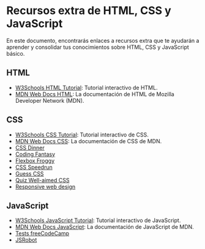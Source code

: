 # Recursos extra de HTML, CSS y JavaScript

En este documento, encontrarás enlaces a recursos extra que te ayudarán a aprender y consolidar tus conocimientos sobre HTML, CSS y JavaScript básico.

## HTML

- [W3Schools HTML Tutorial](https://www.w3schools.com/html/): Tutorial interactivo de HTML.
- [MDN Web Docs HTML](https://developer.mozilla.org/en-US/docs/Web/HTML): La documentación de HTML de Mozilla Developer Network (MDN).

## CSS

- [W3Schools CSS Tutorial](https://www.w3schools.com/css/): Tutorial interactivo de CSS.
- [MDN Web Docs CSS](https://developer.mozilla.org/en-US/docs/Web/CSS): La documentación de CSS de MDN.
- [CSS Dinner](https://flukeout.github.io/)
- [Coding Fantasy](https://codingfantasy.com/games/flexboxadventure)
- [Flexbox Froggy](https://flexboxfroggy.com/#es)
- [CSS Speedrun](https://css-speedrun.netlify.app/)
- [Guess CSS](https://www.guess-css.app/)
- [Quiz Well-aimed CSS](https://codepen.io/pehaa/full/ROapJZ)
- [Responsive web design](https://www.freecodecamp.org/learn/2022/responsive-web-design/)

## JavaScript

- [W3Schools JavaScript Tutorial](https://www.w3schools.com/js/): Tutorial interactivo de JavaScript.
- [MDN Web Docs JavaScript](https://developer.mozilla.org/en-US/docs/Web/JavaScript): La documentación de JavaScript de MDN.
- [Tests freeCodeCamp](https://www.freecodecamp.org/learn/javascript-algorithms-and-data-structures-v8/)
- [JSRobot](https://lab.reaal.me/jsrobot/)
